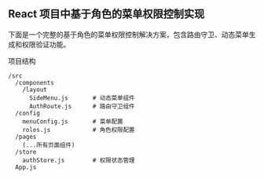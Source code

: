 ## React 项目中基于角色的菜单权限控制实现

下面是一个完整的基于角色的菜单权限控制解决方案，包含路由守卫、动态菜单生成和权限验证功能。

项目结构
```
/src
  /components
    /layout
      SideMenu.js       # 动态菜单组件
      AuthRoute.js      # 路由守卫组件
  /config
    menuConfig.js       # 菜单配置
    roles.js            # 角色权限配置
  /pages
    (...所有页面组件)
  /store
    authStore.js        # 权限状态管理
  App.js
```
